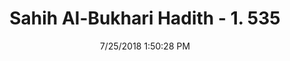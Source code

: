 ---
title        : "Sahih Al-Bukhari Hadith - 1. 535"
date         : 7/25/2018 1:50:28 PM
draft        : false
type         : "hadith"
layout       : "hadith"
BookCode     : "SHB"
VolumeNumber : "1"
HadithNumber : "535"
categories  :  ["Prayer Times-The time of the Maghrib prayer"]
tags  :  ["Jabir bin Abdullah"]
---